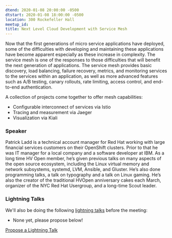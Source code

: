 ```yaml
---
dtend: 2020-01-08 20:00:00 -0500
dtstart: 2020-01-08 18:00:00 -0500
location: 300 Rockefeller Hall
meetup_id:
title: Next Level Cloud Development with Service Mesh
---
```

Now that the first generations of micro service applications have deployed, some of the difficulties with developing and maintaining these applications have become apparent especially as these increase in complexity.  The service mesh is one of the responses to those difficulties that will benefit the next generation of applications.  The service mesh provides basic discovery, load balancing, failure recovery, metrics, and monitoring services to the services within an application, as well as more advanced features such as A/B testing, canary rollouts, rate limiting, access control, and end-to-end authentication.

A collection of projects come together to offer mesh capabilities:
* Configurable interconnect of services via Istio
* Tracing and measurement via Jaeger
* Visualization via Kiali

### Speaker ###
Patrick Ladd is a technical account manager for Red Hat working with large financial services customers on their OpenShift clusters.  Prior to that he was IT manager for a local company and a software developer at IBM.
As a long time HV Open member, he’s given previous talks on many aspects of the open source ecosystem, including the Linux virtual memory and network subsystems, systemd, LVM, Ansible, and Gluster. He’s also done programming talks, a talk on typography and a talk on Linux gaming.
He’s also the creator of the traditional HVOpen anniversary cakes each March, organizer of the NYC Red Hat Usergroup, and a long-time Scout leader.

### Lightning Talks ###

We'll also be doing the
following [lightning talks](/lightning-talks.html) before the meeting:

* None yet, please propose below!


<a class="btn btn-default btn-hvopen"
  href="mailto:sean@dague.net?cc=matthias.a.johnson@gmail.com&subject=HV%20Open%20Lightning%20Talk%20Submission"
  role="button">Propose
  a Lightning Talk</a>
